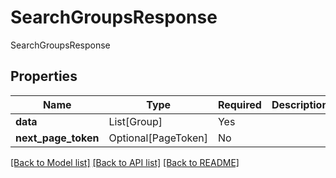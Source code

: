 # SearchGroupsResponse

SearchGroupsResponse

## Properties
| Name | Type | Required | Description |
| ------------ | ------------- | ------------- | ------------- |
**data** | List[Group] | Yes |  |
**next_page_token** | Optional[PageToken] | No |  |


[[Back to Model list]](../../../README.md#models-v2-link) [[Back to API list]](../../../README.md#apis-v2-link) [[Back to README]](../../../README.md)
